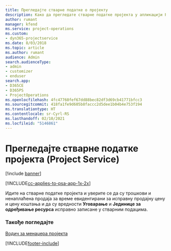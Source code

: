 ```yaml
---
title: Прегледајте стварне податке о пројекту
description: Како да прегледате стварне податке пројекта у апликацији Project Service
author: rumant
manager: kfend
ms.service: project-operations
ms.custom:
- dyn365-projectservice
ms.date: 8/03/2018
ms.topic: article
ms.author: rumant
audience: Admin
search.audienceType:
- admin
- customizer
- enduser
search.app:
- D365CE
- D365PS
- ProjectOperations
ms.openlocfilehash: 4fc47760fef67dd88bec82df3d69cb41771bfcc3
ms.sourcegitcommit: 418fa1fe9d605b8faccc2d5dee1b04b4e753f194
ms.translationtype: HT
ms.contentlocale: sr-Cyrl-RS
ms.lasthandoff: 02/10/2021
ms.locfileid: "5146861"
---
```

# <a name="review-project-actuals-project-service"></a>Прегледајте стварне податке пројекта (Project Service)

[!include [banner](../includes/psa-now-project-operations.md)]

[!INCLUDE[cc-applies-to-psa-app-1x-2x](../includes/cc-applies-to-psa-app-1x-2x.md)]

Идите на стварне податке пројекта и уверите се да су трошкови и ненаплаћена продаја за време евидентирани за исправну продајну цену и цену коштања и да су вредности **Уговарање** и **Јединице за одређивање ресурса** исправно записане у стварним подацима.  
  
### <a name="see-also"></a>Такође погледајте  
 [Водич за менаџера пројекта](../psa/project-manager-guide.md)


[!INCLUDE[footer-include](../includes/footer-banner.md)]